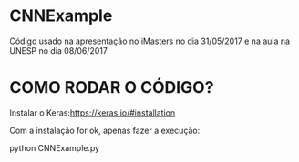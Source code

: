 # CNNExample
Código usado na apresentação no iMasters no dia 31/05/2017 e na aula na UNESP no dia 08/06/2017

# COMO RODAR O CÓDIGO?

Instalar o Keras:https://keras.io/#installation

Com a instalação for ok, apenas fazer a execução:

python CNNExample.py
